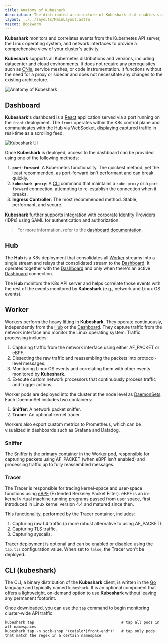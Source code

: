 ```yaml
---
title: Anatomy of Kubeshark
description: The distributed architecture of Kubeshark that enables scalable network traffic capture, explained with diagrams.
layout: ../../layouts/MainLayout.astro
mascot: Bookworm
---
```

**Kubeshark** monitors and correlates events from the Kubernetes API server, the Linux operating system, and network interfaces to provide a comprehensive view of your cluster's activity.

**Kubeshark** supports all Kubernetes distributions and versions, including datacenter and cloud environments. It does not require any prerequisites such as [CNIs](https://www.tigera.io/learn/guides/kubernetes-networking/kubernetes-cni/), service meshes, or code instrumentation. It functions without the need for a proxy or sidecar and does not necessitate any changes to the existing architecture.

![Anatomy of **Kubeshark**](/arch1.png)

## Dashboard

**Kubeshark**'s dashboard is a [React](https://reactjs.org/) application served via a port running on the `front` deployment. The `front` operates within the K8s control plane and communicates with the [Hub](#hub) via WebSocket, displaying captured traffic in real-time as a scrolling feed.

![Kubeshark UI](/kubeshark-ui.png)

Once **Kubeshark** is deployed, access to the dashboard can be provided using one of the following methods:

1. **`port-forward`**: A Kubernetes functionality. The quickest method, yet the least recommended, as port-forward isn't performant and can break quickly.
2. **`kubeshark proxy`**: A [CLI](#cli) command that maintains a `kube-proxy` or a `port-forward` connection, attempting to re-establish the connection when it breaks.
3. **Ingress Controller**: The most recommended method. Stable, performant, and secure.

**Kubeshark** further supports integration with corporate Identity Providers (IDPs) using SAML for authentication and authorization.

> For more information, refer to the [dashboard documentation](/en/ui).

## Hub

The **Hub** is a K8s deployment that consolidates all [Worker](#worker) streams into a single stream and relays that consolidated stream to the [Dashboard](#dashboard). It operates together with the [Dashboard](#dashboard) and only when there's an active [Dashboard](#dashboard) connection.

The **Hub** monitors the K8s API server and helps correlate those events with the rest of the events monitored by **Kubeshark** (e.g., network and Linux OS events).

## Worker

Workers perform the heavy lifting in **Kubeshark**. They operate continuously, independently from the [Hub](#hub) or the [Dashboard](#dashboard). They capture traffic from the network interface and monitor the Linux operating system. Traffic processing includes:

1. Capturing traffic from the network interface using either AF_PACKET or eBPF.
2. Dissecting the raw traffic and reassembling the packets into protocol-level messages.
3. Monitoring Linux OS events and correlating them with other events monitored by **Kubeshark**.
4. Execute custom network processors that continuously process traffic and trigger actions.

Worker pods are deployed into the cluster at the node level as [DaemonSets](https://kubernetes.io/docs/concepts/workloads/controllers/daemonset/). Each DaemonSet includes two containers:

1. **Sniffer**: A network packet sniffer.
2. **Tracer**: An optional kernel tracer.

Workers also export custom metrics to Prometheus, which can be visualized in dashboards such as Grafana and Datadog.

### Sniffer

The Sniffer is the primary container in the Worker pod, responsible for capturing packets using AF_PACKET (when eBPF isn't enabled) and processing traffic up to fully reassembled messages.

### Tracer

The Tracer is responsible for tracing kernel-space and user-space functions using [eBPF](https://prototype-kernel.readthedocs.io/en/latest/bpf/) (Extended Berkeley Packet Filter). eBPF is an in-kernel virtual machine running programs passed from user space, first introduced in Linux kernel version 4.4 and matured since then.

This functionality, performed by the Tracer container, includes:

1. Capturing raw L4 traffic (a more robust alternative to using AF_PACKET).
2. Capturing TLS traffic.
3. Capturing syscalls.

Tracer deployment is optional and can be enabled or disabled using the `tap.tls` configuration value. When set to `false`, the Tracer won't be deployed.

## CLI (kubeshark)

The CLI, a binary distribution of the **Kubeshark** client, is written in the [Go](https://go.dev/) language and typically named `kubeshark`. It is an optional component that offers a lightweight, on-demand option to use **Kubeshark** without leaving any permanent footprint.

Once downloaded, you can use the `tap` command to begin monitoring cluster-wide API traffic:

```shell
kubeshark tap                                       # tap all pods in all namespaces
kubeshark tap -n sock-shop "(catalo*|front-end*)"   # tap only pods that match the regex in a certain namespace
``` 